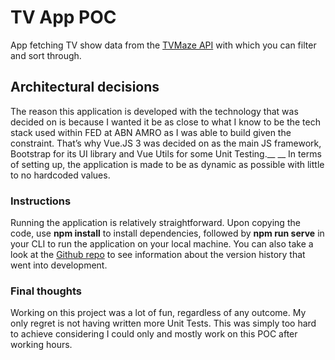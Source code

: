 # TV App POC

App fetching TV show data from the [TVMaze API](https://api.tvmaze.com/shows) with which you can filter and sort through.  

## Architectural decisions

The reason this application is developed with the technology that was decided on is because I wanted it be as close to what I know to be the tech stack used within FED at ABN AMRO as I was able to build given the constraint. That’s why Vue.JS 3 was decided on as the main JS framework, Bootstrap for its UI library and Vue Utils for some Unit Testing.__
__
In terms of setting up, the application is made to be as dynamic as possible with little to no hardcoded values.

### Instructions

Running the application is relatively straightforward. Upon copying the code, use **npm install** to install dependencies, followed by **npm run serve** in your CLI to run the application on your local machine. You can also take a look at the [Github repo](https://github.com/ZouhairEM/tvpoc) to see information about the version history that went into development.

### Final thoughts

Working on this project was a lot of fun, regardless of any outcome. My only regret is not having written more Unit Tests. This was simply too hard to achieve considering I could only and mostly work on this POC after working hours.
